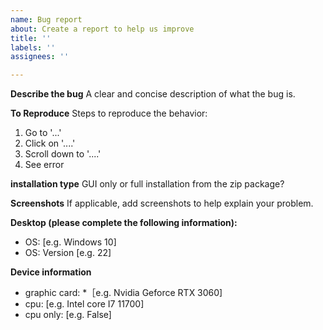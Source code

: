 ```yaml
---
name: Bug report
about: Create a report to help us improve
title: ''
labels: ''
assignees: ''

---
```


**Describe the bug**
A clear and concise description of what the bug is.

**To Reproduce**
Steps to reproduce the behavior:
1. Go to '...'
2. Click on '....'
3. Scroll down to '....'
4. See error

**installation type**
GUI only or full installation from the zip package?

**Screenshots**
If applicable, add screenshots to help explain your problem.

**Desktop (please complete the following information):**
 - OS: [e.g. Windows 10]
 - OS: Version [e.g. 22]

**Device information**
 - graphic card: *［e.g. Nvidia Geforce RTX 3060]
- cpu: [e.g. Intel core I7 11700]
- cpu only: [e.g. False]
